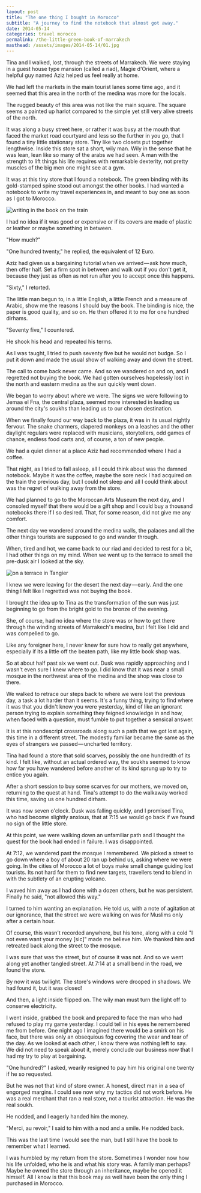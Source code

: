 ```yaml
---
layout: post
title: "The one thing I bought in Morocco"
subtitle: "A journey to find the notebook that almost got away."
date: 2014-05-14
categories: travel morocco
permalink: /the-little-green-book-of-marrakech
masthead: /assets/images/2014-05-14/01.jpg
---
```

Tina and I walked, lost, through the streets of Marrakech. We were staying in a guest house type mansion (called a riad), Magie d'Orient, where a helpful guy named Aziz helped us feel really at home.

We had left the markets in the main tourist lanes some time ago, and it seemed that this area in the north of the medina was more for the locals.

The rugged beauty of this area was not like the main square. The square seems a painted up harlot compared to the simple yet still very alive streets of the north.

It was along a busy street here, or rather it was busy at the mouth that faced the market road courtyard and less so the further in you go, that I found a tiny little stationary store. Tiny like two closets put together lengthwise. Inside this store sat a short, wily man. Wily in the sense that he was lean, lean like so many of the arabs we had seen. A man with the strength to lift things his life requires with remarkable dexterity, not pretty muscles of the big men one might see at a gym.

It was at this tiny store that I found a notebook. The green binding with its gold-stamped spine stood out amongst the other books. I had wanted a notebook to write my travel experiences in, and meant to buy one as soon as I got to Morocco.

![writing in the book on the train](/assets/images/2014-05-14/02.jpg)

I had no idea if it was good or expensive or if its covers are made of plastic or leather or maybe something in between.

"How much?"

"One hundred twenty," he replied, the equivalent of 12 Euro.

Aziz had given us a bargaining tutorial when we arrived — ask how much, then offer half. Set a firm spot in between and walk out if you don't get it, because they just as often as not run after you to accept once this happens.

"Sixty," I retorted.

The little man begun to, in a little English, a little French and a measure of Arabic, show me the reasons I should buy the book. The binding is nice, the paper is good quality, and so on. He then offered it to me for one hundred dirhams.

"Seventy five," I countered.

He shook his head and repeated his terms.

As I was taught, I tried to push seventy five but he would not budge. So I put it down and made the usual show of walking away and down the street.

The call to come back never came. And so we wandered on and on, and I regretted not buying the book. We had gotten ourselves hopelessly lost in the north and eastern medina as the sun quickly went down.

We began to worry about where we were. The signs we were following to Jemaa el Fna, the central plaza, seemed more interested in leading us around the city's soukhs than leading us to our chosen destination.

When we finally found our way back to the plaza, it was in its usual nightly fervour. The snake charmers, diapered monkeys on a leashes and the other daylight regulars were replaced with musicians, storytellers, odd games of chance, endless food carts and, of course, a ton of new people.

We had a quiet dinner at a place Aziz had recommended where I had a coffee.

That night, as I tried to fall asleep, all I could think about was the damned notebook. Maybe it was the coffee, maybe the sore neck I had acquired on the train the previous day, but I could not sleep and all I could think about was the regret of walking away from the store.

We had planned to go to the Moroccan Arts Museum the next day, and I consoled myself that there would be a gift shop and I could buy a thousand notebooks there if I so desired. That, for some reason, did not give me any comfort.

The next day we wandered around the medina walls, the palaces and all the other things tourists are supposed to go and wander through.

When, tired and hot, we came back to our riad and decided to rest for a bit, I had other things on my mind. When we went up to the terrace to smell the pre-dusk air I looked at the sky.

![on a terrace in Tangier](/assets/images/2014-05-14/03.jpg)

I knew we were leaving for the desert the next day — early. And the one thing I felt like I regretted was not buying the book.

I brought the idea up to Tina as the transformation of the sun was just beginning to go from the bright gold to the bronze of the evening.

She, of course, had no idea where the store was or how to get there through the winding streets of Marrakech's medina, but I felt like I did and was compelled to go.

Like any foreigner here, I never knew for sure how to really get anywhere, especially if its a little off the beaten path, like my little book shop was.

So at about half past six we went out. Dusk was rapidly approaching and I wasn't even sure I knew where to go. I did know that it was near a small mosque in the northwest area of the medina and the shop was close to there.

We walked to retrace our steps back to where we were lost the previous day, a task a lot harder than it seems. It's a funny thing, trying to find where it was that you didn't know you were yesterday, kind of like an ignorant person trying to explain something they feigned knowledge in and how, when faced with a question, must fumble to put together a sensical answer.

It is at this nondescript crossroads along such a path that we got lost again, this time in a different street. The modestly familiar became the same as the eyes of strangers we passed — uncharted territory.

Tina had found a store that sold scarves, possibly the one hundredth of its kind. I felt like, without an actual ordered way, the soukhs seemed to know how far you have wandered before another of its kind sprung up to try to entice you again.

After a short session to buy some scarves for our mothers, we moved on, returning to the quest at hand. Tina's attempt to do the walkaway worked this time, saving us one hundred dirham.

It was now seven o'clock. Dusk was falling quickly, and I promised Tina, who had become slightly anxious, that at 7:15 we would go back if we found no sign of the little store.

At this point, we were walking down an unfamiliar path and I thought the quest for the book had ended in failure. I was disappointed.

At 7:12, we wandered past the mosque I remembered. We picked a street to go down where a boy of about 20 ran up behind us, asking where we were going. In the cities of Morocco a lot of boys make small change guiding lost tourists. Its not hard for them to find new targets, travellers tend to blend in with the subtlety of an erupting volcano.

I waved him away as I had done with a dozen others, but he was persistent. Finally he said, "not allowed this way."

I turned to him wanting an explanation. He told us, with a note of agitation at our ignorance, that the street we were walking on was for Muslims only after a certain hour.

Of course, this wasn't recorded anywhere, but his tone, along with a cold "I not even want your money [sic]" made me believe him. We thanked him and retreated back along the street to the mosque.

I was sure that was the street, but of course it was not. And so we went along yet another tangled street. At 7:14 at a small bend in the road, we found the store.

By now it was twilight. The store's windows were drooped in shadows. We had found it, but it was closed!

And then, a light inside flipped on. The wily man must turn the light off to conserve electricity.

I went inside, grabbed the book and prepared to face the man who had refused to play my game yesterday. I could tell in his eyes he remembered me from before. One night ago I imagined there would be a smirk on his face, but there was only an obsequious fog covering the wear and tear of the day. As we looked at each other, I know there was nothing left to say. We did not need to speak about it, merely conclude our business now that I had my try to play at bargaining.

"One hundred?" I asked, wearily resigned to pay him his original one twenty if he so requested.

But he was not that kind of store owner. A honest, direct man in a sea of engorged margins. I could see now why my tactics did not work before. He was a real merchant that ran a real store, not a tourist attraction. He was the real soukh.

He nodded, and I eagerly handed him the money.

"Merci, au revoir," I said to him with a nod and a smile. He nodded back.

This was the last time I would see the man, but I still have the book to remember what I learned.

I was humbled by my return from the store. Sometimes I wonder now how his life unfolded, who he is and what his story was. A family man perhaps? Maybe he owned the store through an inheritance, maybe he opened it himself. All I know is that this book may as well have been the only thing I purchased in Morocco.
